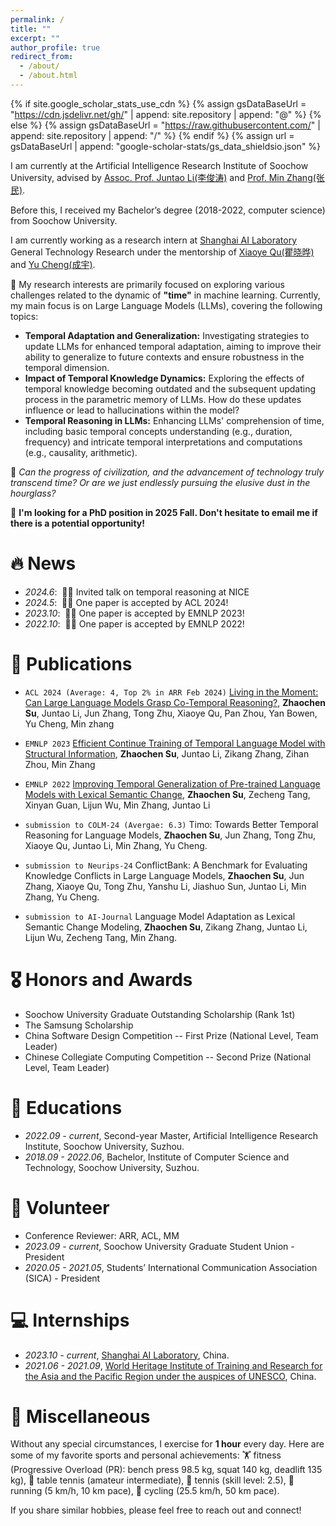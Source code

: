 ```yaml
---
permalink: /
title: ""
excerpt: ""
author_profile: true
redirect_from: 
  - /about/
  - /about.html
---
```


{% if site.google_scholar_stats_use_cdn %}
{% assign gsDataBaseUrl = "https://cdn.jsdelivr.net/gh/" | append: site.repository | append: "@" %}
{% else %}
{% assign gsDataBaseUrl = "https://raw.githubusercontent.com/" | append: site.repository | append: "/" %}
{% endif %}
{% assign url = gsDataBaseUrl | append: "google-scholar-stats/gs_data_shieldsio.json" %}

<span class='anchor' id='about-me'></span>

I am currently at the Artificial Intelligence Research Institute of Soochow University, advised by [Assoc. Prof. Juntao Li(李俊涛)](https://lijuntaopku.github.io/) and [Prof. Min Zhang(张民)](https://scholar.google.com/citations?hl=zh-CN&user=CncXH-YAAAAJ).

Before this, I received my Bachelor’s degree (2018-2022, computer science) from Soochow University.

I am currently working as a research intern at [Shanghai AI Laboratory](https://www.shlab.org.cn/) General Technology Research under the mentorship of [Xiaoye Qu(瞿晓晔)](https://scholar.google.com/citations?user=rT3hqdcAAAAJ&hl=zh-CN) and [Yu Cheng(成宇)](https://scholar.google.com/citations?user=ORPxbV4AAAAJ&hl=zh-CN).




🤔 My research interests are primarily focused on exploring various challenges related to the dynamic of **"time"** in machine learning. Currently, my main focus is on Large Language Models (LLMs), covering the following topics:
- **Temporal Adaptation and Generalization:** Investigating strategies to update LLMs for enhanced temporal adaptation, aiming to improve their ability to generalize to future contexts and ensure robustness in the temporal dimension.
- **Impact of Temporal Knowledge Dynamics:** Exploring the effects of temporal knowledge becoming outdated and the subsequent updating process in the parametric memory of LLMs. How do these updates influence or lead to hallucinations within the model?
- **Temporal Reasoning in LLMs:** Enhancing LLMs' comprehension of time, including basic temporal concepts understanding (e.g., duration, frequency) and intricate temporal interpretations and computations (e.g., causality, arithmetic).

📖 *Can the progress of civilization, and the advancement of technology truly transcend time? Or are we just endlessly pursuing the elusive dust in the hourglass?*

🤝 **I'm looking for a PhD position in 2025 Fall. Don't hesitate to email me if there is a potential opportunity!**

# 🔥 News
- *2024.6*: &nbsp;🎉🎉 Invited talk on temporal reasoning at NICE
- *2024.5*: &nbsp;🎉🎉 One paper is accepted by ACL 2024!
- *2023.10*: &nbsp;🎉🎉 One paper is accepted by EMNLP 2023!
- *2022.10*: &nbsp;🎉🎉 One paper is accepted by EMNLP 2022!

# 📝 Publications 

- ``ACL 2024 (Average: 4, Top 2% in ARR Feb 2024)`` [Living in the Moment: Can Large Language Models Grasp Co-Temporal Reasoning?](https://arxiv.org/pdf/2406.09072), **Zhaochen Su**, Juntao Li, Jun Zhang, Tong Zhu, Xiaoye Qu, Pan Zhou, Yan Bowen, Yu Cheng, Min zhang

- ``EMNLP 2023`` [Efficient Continue Training of Temporal Language Model with Structural Information](https://aclanthology.org/2023.findings-emnlp.418.pdf), **Zhaochen Su**, Juntao Li, Zikang Zhang, Zihan Zhou, Min Zhang

- ``EMNLP 2022`` [Improving Temporal Generalization of Pre-trained Language Models with Lexical Semantic Change](https://aclanthology.org/2022.emnlp-main.428.pdf), **Zhaochen Su**, Zecheng Tang, Xinyan Guan, Lijun Wu, Min Zhang, Juntao Li

- ``submission to COLM-24 (Avergae: 6.3)`` Timo: Towards Better Temporal Reasoning for Language Models, **Zhaochen Su**, Jun Zhang, Tong Zhu, Xiaoye Qu, Juntao Li, Min Zhang, Yu Cheng.

- ``submission to Neurips-24`` ConflictBank: A Benchmark for Evaluating Knowledge Conflicts in Large Language Models, **Zhaochen Su**, Jun Zhang, Xiaoye Qu, Tong Zhu, Yanshu Li, Jiashuo Sun, Juntao Li, Min Zhang, Yu Cheng.

- ``submission to AI-Journal`` Language Model Adaptation as Lexical Semantic Change Modeling, **Zhaochen Su**, Zikang Zhang, Juntao Li, Lijun Wu, Zecheng Tang, Min Zhang.

  
# 🎖 Honors and Awards
- Soochow University Graduate Outstanding Scholarship (Rank 1st)
- The Samsung Scholarship
- China Software Design Competition -- First Prize (National Level, Team Leader)
- Chinese Collegiate Computing Competition -- Second Prize (National Level, Team Leader)

# 📖 Educations
- *2022.09 - current*, Second-year Master, Artificial Intelligence Research Institute, Soochow University, Suzhou.
- *2018.09 - 2022.06*, Bachelor, Institute of Computer Science and Technology, Soochow University, Suzhou.

# 💁 Volunteer
- Conference Reviewer: ARR, ACL, MM
- *2023.09 - current*, Soochow University Graduate Student Union - President
- *2020.05 - 2021.05*, Students’ International Communication Association (SICA) - President


# 💻 Internships
- *2023.10 - current*, [Shanghai AI Laboratory](https://www.shlab.org.cn/), China.
- *2021.06 - 2021.09*, [World Heritage Institute of Training and Research for the Asia and the Pacific Region under the auspices of UNESCO](http://www.whitr-ap.org/), China.


# 🎨 Miscellaneous
Without any special circumstances, I exercise for **1 hour** every day. Here are some of my favorite sports and personal achievements: 🏋️ fitness (Progressive Overload (PR): bench press 98.5 kg, squat 140 kg, deadlift 135 kg), 🏓 table tennis (amateur intermediate), 🎾 tennis (skill level: 2.5), 🏃 running (5 km/h, 10 km pace), 🚴 cycling (25.5 km/h, 50 km pace).

If you share similar hobbies, please feel free to reach out and connect!
